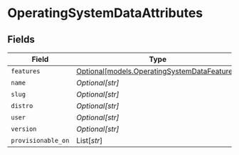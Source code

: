 # OperatingSystemDataAttributes


## Fields

| Field                                                                                    | Type                                                                                     | Required                                                                                 | Description                                                                              |
| ---------------------------------------------------------------------------------------- | ---------------------------------------------------------------------------------------- | ---------------------------------------------------------------------------------------- | ---------------------------------------------------------------------------------------- |
| `features`                                                                               | [Optional[models.OperatingSystemDataFeatures]](../models/operatingsystemdatafeatures.md) | :heavy_minus_sign:                                                                       | N/A                                                                                      |
| `name`                                                                                   | *Optional[str]*                                                                          | :heavy_minus_sign:                                                                       | N/A                                                                                      |
| `slug`                                                                                   | *Optional[str]*                                                                          | :heavy_minus_sign:                                                                       | N/A                                                                                      |
| `distro`                                                                                 | *Optional[str]*                                                                          | :heavy_minus_sign:                                                                       | N/A                                                                                      |
| `user`                                                                                   | *Optional[str]*                                                                          | :heavy_minus_sign:                                                                       | N/A                                                                                      |
| `version`                                                                                | *Optional[str]*                                                                          | :heavy_minus_sign:                                                                       | N/A                                                                                      |
| `provisionable_on`                                                                       | List[*str*]                                                                              | :heavy_minus_sign:                                                                       | N/A                                                                                      |